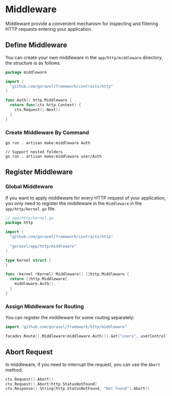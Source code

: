 # Middleware

Middleware provide a convenient mechanism for inspecting and filtering HTTP requests entering your application.

## Define Middleware

You can create your own middleware in the `app/http/middleware` directory, the structure is as follows.

```go
package middleware

import (
  "github.com/goravel/framework/contracts/http"
)

func Auth() http.Middleware {
  return func(ctx http.Context) {
    ctx.Request().Next()
  }
}
```

### Create Middleware By Command

```
go run . artisan make:middleware Auth

// Support nested folders
go run . artisan make:middleware user/Auth
```

## Register Middleware

### Global Middleware

If you want to apply middleware for every HTTP request of your application, you only need to register the middleware in
the `Middleware` in the `app/http/kernel.go` file.

```go
// app/http/kernel.go
package http

import (
  "github.com/goravel/framework/contracts/http"
  
  "goravel/app/http/middleware"
)

type Kernel struct {
}

func (kernel *Kernel) Middleware() []http.Middleware {
  return []http.Middleware{
    middleware.Auth(),
  }
}
```

### Assign Middleware for Routing

You can register the middleware for some routing separately:

```go
import "github.com/goravel/framework/http/middleware"

facades.Route().Middleware(middleware.Auth()).Get("users", userController.Show)
```

## Abort Request

In middleware, if you need to interrupt the request, you can use the `Abort` method.

```go
ctx.Request().Abort()
ctx.Request().Abort(http.StatusNotFound)
ctx.Response().String(http.StatusNotFound, "Not Found").Abort()
```
